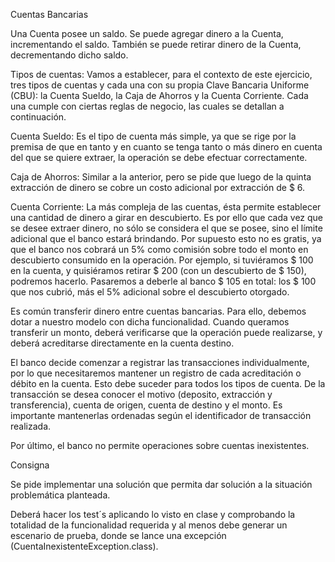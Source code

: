 Cuentas Bancarias

Una Cuenta posee un saldo. Se puede agregar dinero a la Cuenta, incrementando el saldo. 
También se puede retirar dinero de la Cuenta, decrementando dicho saldo.

Tipos de cuentas:
Vamos a establecer, para el contexto de este ejercicio, tres tipos de cuentas y cada una con su propia Clave Bancaria Uniforme (CBU): 
la Cuenta Sueldo, la Caja de Ahorros y la Cuenta Corriente. 
Cada una cumple con ciertas reglas de negocio, las cuales se detallan a continuación.

Cuenta Sueldo:
Es el tipo de cuenta más simple, ya que se rige por la premisa de que en tanto y en cuanto se tenga tanto o más dinero 
en cuenta del que se quiere extraer, la operación se debe efectuar correctamente.

Caja de Ahorros:
Similar a la anterior, pero se pide que luego de la quinta extracción de dinero se cobre un costo adicional por extracción de $ 6.

Cuenta Corriente:
La más compleja de las cuentas, ésta permite establecer una cantidad de dinero a girar en descubierto. 
Es por ello que cada vez que se desee extraer dinero, no sólo se considera el que se posee, 
sino el límite adicional que el banco estará brindando. Por supuesto esto no es gratis, ya que el banco nos cobrará un 5% como comisión 
sobre todo el monto en descubierto consumido en la operación. 
Por ejemplo, si tuviéramos $ 100 en la cuenta, y quisiéramos retirar $ 200 (con un descubierto de $ 150), podremos hacerlo. 
Pasaremos a deberle al banco $ 105 en total: los $ 100 que nos cubrió, más el 5% adicional sobre el descubierto otorgado.

Es común transferir dinero entre cuentas bancarias. Para ello, debemos dotar a nuestro modelo con dicha funcionalidad. 
Cuando queramos transferir un monto, deberá verificarse que la operación puede realizarse, 
y deberá acreditarse directamente en la cuenta destino.

El banco decide comenzar a registrar las transacciones individualmente, 
por lo que necesitaremos mantener un registro de cada acreditación o débito en la cuenta. 
Esto debe suceder para todos los tipos de cuenta. De la transacción se desea conocer el motivo (deposito, extracción y transferencia), 
cuenta de origen, cuenta de destino y el monto. Es importante mantenerlas ordenadas según el identificador de transacción realizada.

Por último, el banco no permite operaciones sobre cuentas inexistentes.

Consigna

Se pide implementar una solución que permita dar solución a la situación problemática planteada.

Deberá hacer los test´s aplicando lo visto en clase y comprobando la totalidad de la funcionalidad requerida y 
al menos debe generar un escenario de prueba, donde se lance una excepción (CuentaInexistenteException.class).

